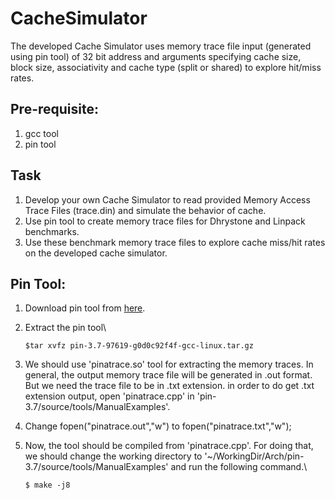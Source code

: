 # CacheSimulator
The developed Cache Simulator uses memory trace file input (generated using pin tool) of 32 bit address and arguments specifying cache size, block size, associativity and cache type (split or shared) to explore hit/miss rates. 

## Pre-requisite:
1. gcc tool
2. pin tool

## Task

1. Develop your own Cache Simulator to read provided Memory Access Trace Files (trace.din) and simulate the behavior of cache.
2. Use pin tool to create memory trace files for Dhrystone and Linpack benchmarks. 
3. Use these benchmark memory trace files to explore cache miss/hit rates on the developed cache simulator. 

## Pin Tool:

1. Download pin tool from [here](https://software.intel.com/en-us/articles/pin-a-binary-instrumentation-tool-downloads).
2. Extract the pin tool\
    ```
    $tar xvfz pin-3.7-97619-g0d0c92f4f-gcc-linux.tar.gz
    ```
3. We should use 'pinatrace.so' tool for extracting the memory traces. In general, the output memory trace file will be generated in .out    format. But we need the trace file to be in .txt extension. in order to do get .txt extension output, open 'pinatrace.cpp' in 'pin-3.7/source/tools/ManualExamples'.

4. Change fopen("pinatrace.out","w") to fopen("pinatrace.txt","w");

5. Now, the tool should be compiled from 'pinatrace.cpp'. For doing that, we should change the working directory to '~/WorkingDir/Arch/pin-3.7/source/tools/ManualExamples' and run the following command.\
      ```
      $ make -j8
      ```



